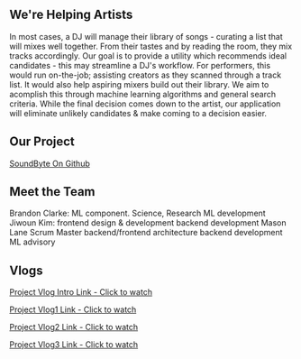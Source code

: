 ## We're Helping Artists 

In most cases, a DJ will manage their library of songs - curating a list that will mixes well together. From their tastes and by reading the room, they mix tracks accordingly. Our goal is to provide a utility which recommends ideal candidates - this may streamline a DJ's workflow. For performers, this would run on-the-job; assisting creators as they scanned through a track list. It would also help aspiring mixers build out their library. We aim to acomplish this through machine learning algorithms and general search criteria. While the final decision comes down to the artist, our application will eliminate unlikely candidates & make coming to a decision easier. 

## Our Project

 [SoundByte On Github](https://github.com/lane203m/SoundByte)


## Meet the Team

Brandon Clarke:
        ML component. Science, Research
        ML development
Jiwoun Kim:
        frontend design & development
        backend development
Mason Lane
        Scrum Master
        backend/frontend architecture
        backend development
        ML advisory


## Vlogs

 [Project Vlog Intro Link - Click to watch](https://youtu.be/1oX0xEtuw2I)

 [Project Vlog1 Link - Click to watch](https://youtu.be/2v6TyRrs7hI)

 [Project Vlog2 Link - Click to watch](https://youtu.be/2v6TyRrs7hI)

 [Project Vlog3 Link - Click to watch](https://youtu.be/zlUKr5duDy0)
